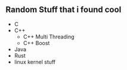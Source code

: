 ## Random Stuff that i found cool

* C
* C++
    * C++ Multi Threading
    * C++ Boost
* Java
* Rust
* linux kernel stuff